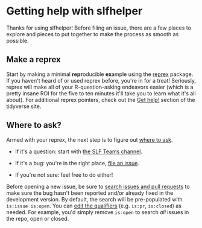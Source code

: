 # Getting help with slfhelper

Thanks for using slfhelper!
Before filing an issue, there are a few places to explore and pieces to put together to make the process as smooth as possible.

## Make a reprex

Start by making a minimal **repr**oducible **ex**ample using the  [reprex](https://reprex.tidyverse.org/) package. 
If you haven't heard of or used reprex before, you're in for a treat! 
Seriously, reprex will make all of your R-question-asking endeavors easier (which is a pretty insane ROI for the five to ten minutes it'll take you to learn what it's all about). 
For additional reprex pointers, check out the [Get help!](https://www.tidyverse.org/help/) section of the tidyverse site.

## Where to ask?

Armed with your reprex, the next step is to figure out [where to ask](https://www.tidyverse.org/help/#where-to-ask). 

*   If it's a question: start with [the SLF Teams channel](https://teams.microsoft.com/l/channel/19%3a94a97159a3c44358b2244ee450d4fc27%40thread.tacv2/General?groupId=c7901246-d78a-48a7-b8bb-2300aae094f3&tenantId=10efe0bd-a030-4bca-809c-b5e6745e499a).  

*   If it's a bug: you're in the right place, [file an issue](https://github.com/Public-Health-Scotland/slfhelper/issues/new).  
  
*   If you're not sure: feel free to do either!

Before opening a new issue, be sure to [search issues and pull requests](https://github.com/Public-Health-Scotland/slfhelper/issues) to make sure the bug hasn't been reported and/or already fixed in the development version. 
By default, the search will be pre-populated with `is:issue is:open`. 
You can [edit the qualifiers](https://help.github.com/articles/searching-issues-and-pull-requests/)  (e.g. `is:pr`, `is:closed`) as needed. 
For example, you'd simply remove `is:open` to search _all_ issues in the repo, open or closed.

